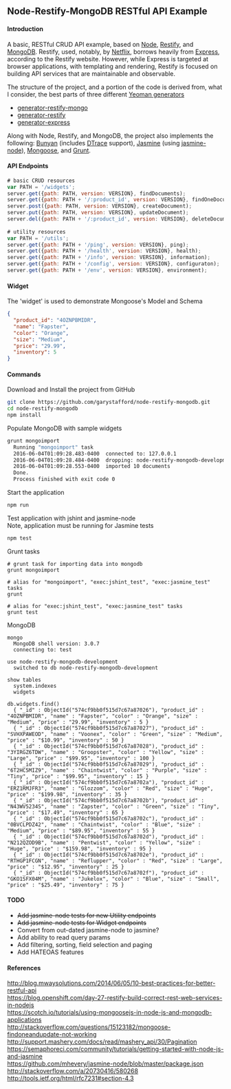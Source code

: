## Node-Restify-MongoDB RESTful API Example

#### Introduction
A basic, RESTful CRUD API example, based on [Node](https://nodejs.org), [Restify](http://restify.com),
 and [MongoDB](https://www.mongodb.com). Restify, used, notably, by [Netflix](http://techblog.netflix.com/2014/11/nodejs-in-flames.html),
 borrows heavily from [Express](http://expressjs.com), according to the Restify website. However, while Express is targeted at browser
 applications, with templating and rendering, Restify is focused on building API services that are maintainable and observable.         

The structure of the project, and a portion of the code is derived from, what I consider, the best parts of three different
 [Yeoman generators](http://yeoman.io/generators/)  
* [generator-restify-mongo](https://github.com/lawrence-yu/generator-restify-mongo)  
* [generator-restify](https://github.com/chris-l/generator-restify)  
* [generator-express](https://github.com/expressjs/generator)  

Along with Node, Restify, and MongoDB, the project also implements the following: [Bunyan](https://github.com/trentm/node-bunyan)
 (includes [DTrace](http://dtrace.org/blogs/about/) support), [Jasmine](https://github.com/mhevery/jasmine-node)
 (using [jasmine-node](https://github.com/mhevery/jasmine-node)),
 [Mongoose](http://mongoosejs.com/index.html), and [Grunt](http://gruntjs.com).

#### API Endpoints
```javascript
# basic CRUD resources
var PATH = '/widgets';
server.get({path: PATH, version: VERSION}, findDocuments);
server.get({path: PATH + '/:product_id', version: VERSION}, findOneDocument);
server.post({path: PATH, version: VERSION}, createDocument);
server.put({path: PATH, version: VERSION}, updateDocument);
server.del({path: PATH + '/:product_id', version: VERSION}, deleteDocument);
  
# utility resources
var PATH = '/utils';
server.get({path: PATH + '/ping', version: VERSION}, ping);
server.get({path: PATH + '/health', version: VERSION}, health);
server.get({path: PATH + '/info', version: VERSION}, information);
server.get({path: PATH + '/config', version: VERSION}, configuraton);
server.get({path: PATH + '/env', version: VERSION}, environment);
```

#### Widget
The 'widget' is used to demonstrate Mongoose's Model and Schema
```json
{
  "product_id": "4OZNPBMIDR",
  "name": "Fapster",
  "color": "Orange",
  "size": "Medium",
  "price": "29.99",
  "inventory": 5
}
```

#### Commands
Download and Install the project from GitHub
```bash
git clone https://github.com/garystafford/node-restify-mongodb.git
cd node-restify-mongodb
npm install
```

Populate MongoDB with sample widgets
```bash
grunt mongoimport
  Running "mongoimport" task
  2016-06-04T01:09:28.483-0400	connected to: 127.0.0.1
  2016-06-04T01:09:28.484-0400	dropping: node-restify-mongodb-development.widgets
  2016-06-04T01:09:28.553-0400	imported 10 documents
  Done.
  Process finished with exit code 0
```

Start the application
```bash
npm run
```

Test application with jshint and jasmine-node  
Note, application must be running for Jasmine tests
```bash
npm test
```

Grunt tasks
```
# grunt task for importing data into mongodb
grunt mongoimport

# alias for "mongoimport", "exec:jshint_test", "exec:jasmine_test" tasks
grunt

# alias for "exec:jshint_test", "exec:jasmine_test" tasks
grunt test 
```

MongoDB
```mongo
mongo
  MongoDB shell version: 3.0.7
  connecting to: test
  
use node-restify-mongodb-development
  switched to db node-restify-mongodb-development
  
show tables
  system.indexes
  widgets
  
db.widgets.find()
  { "_id" : ObjectId("574cf9bb0f515d7c67a87026"), "product_id" : "4OZNPBMIDR", "name" : "Fapster", "color" : "Orange", "size" : "Medium", "price" : "29.99", "inventory" : 5 }
  { "_id" : ObjectId("574cf9bb0f515d7c67a87027"), "product_id" : "SVHXPAWEOD", "name" : "Voonex", "color" : "Green", "size" : "Medium", "price" : "$10.99", "inventory" : 50 }
  { "_id" : ObjectId("574cf9bb0f515d7c67a87028"), "product_id" : "3YIRGZ6TDW", "name" : "Groopster", "color" : "Yellow", "size" : "Large", "price" : "$99.95", "inventory" : 100 }
  { "_id" : ObjectId("574cf9bb0f515d7c67a87029"), "product_id" : "6T2HC5MIZ9", "name" : "Chaintwist", "color" : "Purple", "size" : "Tiny", "price" : "$99.95", "inventory" : 15 }
  { "_id" : ObjectId("574cf9bb0f515d7c67a8702a"), "product_id" : "ERZ1RMJFR3", "name" : "Glozzom", "color" : "Red", "size" : "Huge", "price" : "$199.98", "inventory" : 35 }
  { "_id" : ObjectId("574cf9bb0f515d7c67a8702b"), "product_id" : "N43WV5234S", "name" : "Zapster", "color" : "Green", "size" : "Tiny", "price" : "$17.49", "inventory" : 65 }
  { "_id" : ObjectId("574cf9bb0f515d7c67a8702c"), "product_id" : "0BVCLPDZ42", "name" : "Chaintwist", "color" : "Blue", "size" : "Medium", "price" : "$89.95", "inventory" : 55 }
  { "_id" : ObjectId("574cf9bb0f515d7c67a8702d"), "product_id" : "N212QZOD9B", "name" : "Pentwist", "color" : "Yellow", "size" : "Huge", "price" : "$159.98", "inventory" : 95 }
  { "_id" : ObjectId("574cf9bb0f515d7c67a8702e"), "product_id" : "RTHGP1FCGN", "name" : "Reflupper", "color" : "Red", "size" : "Large", "price" : "$12.95", "inventory" : 25 }
  { "_id" : ObjectId("574cf9bb0f515d7c67a8702f"), "product_id" : "GKO1SFX04M", "name" : "Jukelox", "color" : "Blue", "size" : "Small", "price" : "$25.49", "inventory" : 75 }
```

#### TODO
* ~~Add jasmine-node tests for new Utility endpoints~~
* ~~Add jasmine-node tests for Widget endpoints~~
* Convert from out-dated jasmine-node to jasmine?
* Add ability to read query params
* Add filtering, sorting, field selection and paging
* Add HATEOAS features


#### References
http://blog.mwaysolutions.com/2014/06/05/10-best-practices-for-better-restful-api  
https://blog.openshift.com/day-27-restify-build-correct-rest-web-services-in-nodejs  
https://scotch.io/tutorials/using-mongoosejs-in-node-js-and-mongodb-applications  
http://stackoverflow.com/questions/15123182/mongoose-findoneandupdate-not-working  
http://support.mashery.com/docs/read/mashery_api/30/Pagination  
https://semaphoreci.com/community/tutorials/getting-started-with-node-js-and-jasmine  
https://github.com/mhevery/jasmine-node/blob/master/package.json  
http://stackoverflow.com/a/20730416/580268  
http://tools.ietf.org/html/rfc7231#section-4.3  

